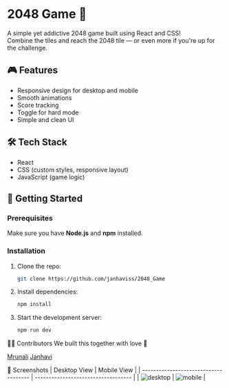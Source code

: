 # 2048 Game 🧩

A simple yet addictive 2048 game built using React and CSS!  
Combine the tiles and reach the 2048 tile — or even more if you're up for the challenge.

## 🎮 Features

- Responsive design for desktop and mobile
- Smooth animations
- Score tracking
- Toggle for hard mode
- Simple and clean UI

## 🛠️ Tech Stack

- React
- CSS (custom styles, responsive layout)
- JavaScript (game logic)

## 🚀 Getting Started

### Prerequisites

Make sure you have **Node.js** and **npm** installed.

### Installation

1. Clone the repo:
   ```bash
   git clone https://github.com/janhaviss/2048_Game

2. Install dependencies:
   
     ```bash
     npm install

3. Start the development server:
     ```bash
     npm run dev

🧑‍💻 Contributors
We built this together with love 💖

[Mrunali](https://github.com/mruna18)
[Janhavi](https://github.com/janhaviss)


📸 Screenshots
| Desktop View                          | Mobile View                         |
| ------------------------------------- | ----------------------------------- |
| ![desktop](2048_game/src/assets/desktop_view.png) | ![mobile]() |

